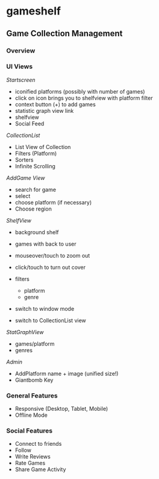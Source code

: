 gameshelf
=========

Game Collection Management
--------------------------


### Overview



### UI Views

*Startscreen*
* iconified platforms (possibly with number of games)
* click on icon brings you to shelfview with platform filter
* context button (+) to add games
* statistic graph view link
* shelfview
* Social Feed

*CollectionList*
* List View of Collection
* Filters (Platform)
* Sorters
* Infinite Scrolling

*AddGame View*
* search for game
* select
* choose platform (if necessary)
* Choose region

*ShelfView*
* background shelf
* games with back to user
* mouseover/touch to zoom out
* click/touch to turn out cover
* filters
  * platform
  * genre

* switch to window mode
* switch to CollectionList view


*StatGraphView*
* games/platform
* genres

 
*Admin*
* AddPlatform name + image (unified size!)
* Giantbomb Key

### General Features

* Responsive (Desktop, Tablet, Mobile)
* Offline Mode

### Social Features

* Connect to friends
* Follow
* Write Reviews
* Rate Games
* Share Game Activity
